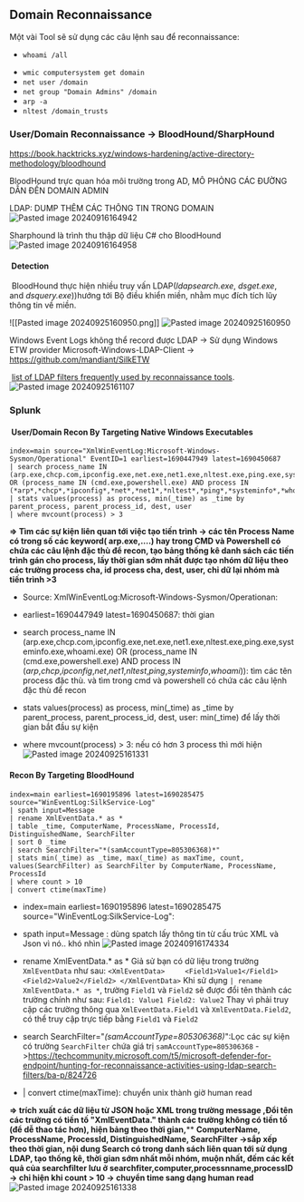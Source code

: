 ## Domain Reconnaissance

Một vài Tool sẽ sử dụng các câu lệnh sau để reconnaissance:
+ `whoami /all`
- `wmic computersystem get domain`
- `net user /domain`
- `net group "Domain Admins" /domain`
- `arp -a`
- `nltest /domain_trusts`
### User/Domain Reconnaissance -> BloodHound/SharpHound

https://book.hacktricks.xyz/windows-hardening/active-directory-methodology/bloodhound

BloodHound trực quan hóa môi trường trong AD, MÔ PHỎNG CÁC ĐƯỜNG DẪN ĐẾN DOMAIN ADMIN

LDAP: DUMP THÊM CÁC THÔNG TIN TRONG DOMAIN
![Pasted image 20240916164942](https://github.com/user-attachments/assets/4f2b6815-2333-41fd-a7e5-8b986dc07173)


Sharphound là trình thu thập dữ liệu C# cho BloodHound
![Pasted image 20240916164958](https://github.com/user-attachments/assets/98f0e570-f8e7-4a66-a114-73f6c2ae1f7d)

####  Detection 

 BloodHound thực hiện nhiều truy vấn LDAP(_ldapsearch.exe_, _dsget.exe_, and _dsquery.exe_))hướng tới Bộ điều khiển miền, nhằm mục đích tích lũy thông tin về miền.

![[Pasted image 20240925160950.png]]
![Pasted image 20240925160950](https://github.com/user-attachments/assets/f12e6de5-6598-4bf8-a645-1765039c7be2)


Windows Event Logs không thể record được LDAP -> Sử dụng Windows ETW provider Microsoft-Windows-LDAP-Client -> https://github.com/mandiant/SilkETW





 [list of LDAP filters frequently used by reconnaissance tools](https://techcommunity.microsoft.com/t5/microsoft-defender-for-endpoint/hunting-for-reconnaissance-activities-using-ldap-search-filters/ba-p/824726).
![Pasted image 20240925161107](https://github.com/user-attachments/assets/2aa05b45-7ea2-4a1f-ba6f-b31dd2d154af)

### Splunk

####  User/Domain Recon By Targeting Native Windows Executables
```shell-session
index=main source="XmlWinEventLog:Microsoft-Windows-Sysmon/Operational" EventID=1 earliest=1690447949 latest=1690450687
| search process_name IN (arp.exe,chcp.com,ipconfig.exe,net.exe,net1.exe,nltest.exe,ping.exe,systeminfo.exe,whoami.exe) OR (process_name IN (cmd.exe,powershell.exe) AND process IN (*arp*,*chcp*,*ipconfig*,*net*,*net1*,*nltest*,*ping*,*systeminfo*,*whoami*))
| stats values(process) as process, min(_time) as _time by parent_process, parent_process_id, dest, user
| where mvcount(process) > 3
```

**=> Tìm các sự kiện liên quan tới việc tạo tiến trình -> các tên Process Name có trong số các keyword( arp.exe,....) hay trong CMD và Powershell có chứa các câu lệnh đặc thù để recon, tạo bảng thống kê danh sách các tiến trình gán cho process, lấy thời gian sớm nhất được tạo nhóm dữ liệu theo các trường process cha, id process cha, dest, user, chỉ dữ lại nhóm mà tiến trình >3**

+ Source: XmlWinEventLog:Microsoft-Windows-Sysmon/Operationan: 
+ earliest=1690447949 latest=1690450687: thời gian

+ search process_name IN (arp.exe,chcp.com,ipconfig.exe,net.exe,net1.exe,nltest.exe,ping.exe,systeminfo.exe,whoami.exe) OR (process_name IN (cmd.exe,powershell.exe) AND process IN (*arp*,*chcp*,*ipconfig*,*net*,*net1*,*nltest*,*ping*,*systeminfo*,*whoami*)): tìm các tên process đặc thù. và tìm trong cmd và powershell có chứa các câu lệnh đặc thù để recon
+ stats values(process) as process, min(_time) as _time by parent_process, parent_process_id, dest, user: min(_time) để lấy thời gian bắt đầu sự kiện
+ where mvcount(process) > 3: nếu có hơn 3 process thì mới hiện
![Pasted image 20240925161331](https://github.com/user-attachments/assets/55d50c69-3357-49ec-af94-d3b8e2900507)


####  Recon By Targeting BloodHound

```shell-session
index=main earliest=1690195896 latest=1690285475 source="WinEventLog:SilkService-Log"
| spath input=Message 
| rename XmlEventData.* as * 
| table _time, ComputerName, ProcessName, ProcessId, DistinguishedName, SearchFilter
| sort 0 _time
| search SearchFilter="*(samAccountType=805306368)*"
| stats min(_time) as _time, max(_time) as maxTime, count, values(SearchFilter) as SearchFilter by ComputerName, ProcessName, ProcessId
| where count > 10
| convert ctime(maxTime)
```



+ index=main earliest=1690195896 latest=1690285475 source="WinEventLog:SilkService-Log": 
+ spath input=Message : dùng spatch lấy thông tin từ cấu trúc XML và Json vì nó.. khó nhìn
![Pasted image 20240916174334](https://github.com/user-attachments/assets/c8a747de-7825-4374-9ff2-250850bbd349)

+ rename XmlEventData.* as * 
Giả sử bạn có dữ liệu trong trường `XmlEventData` như sau:
`<XmlEventData>     <Field1>Value1</Field1>     <Field2>Value2</Field2> </XmlEventData>`
Khi sử dụng `| rename XmlEventData.* as *`, trường `Field1` và `Field2` sẽ được đổi tên thành các trường chính như sau:
`Field1: Value1 Field2: Value2`
Thay vì phải truy cập các trường thông qua `XmlEventData.Field1` và `XmlEventData.Field2`,  có thể truy cập trực tiếp bằng `Field1` và `Field2`

+ search SearchFilter="*(samAccountType=805306368)*":Lọc các sự kiện có trường `SearchFilter` chứa giá trị `samAccountType=805306368` ->https://techcommunity.microsoft.com/t5/microsoft-defender-for-endpoint/hunting-for-reconnaissance-activities-using-ldap-search-filters/ba-p/824726
+ | convert ctime(maxTime): chuyển unix thành giờ human read



**=> trích xuất các dữ liệu từ JSON hoặc XML trong trường message ,Đổi tên các trường có tiền tố "XmlEventData." thành các trường không có tiền tố (để dễ thao tác hơn), hiện bảng theo thời gian,**** 
**ComputerName, ProcessName, ProcessId, DistinguishedName, SearchFilter ->sắp xếp theo thời gian, nội dung Search có trong danh sách liên quan tới sử dụng LDAP, tạo thống kê, thời gian sớm nhất mỗi nhóm, muộn nhất, đếm các kết quả của searchfilter lưu ở searchfiter,computer,processnname,processID -> chỉ hiện khi count > 10 -> chuyển time sang dạng human read**
![Pasted image 20240925161338](https://github.com/user-attachments/assets/8606e16b-1673-423a-a9e0-e11624a5b36d)


